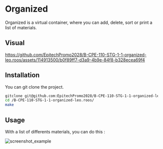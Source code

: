 # Organized


Organized is a virtual container, where you can add, delete, sort or print a list of materials.


## Visual


https://github.com/EpitechPromo2028/B-CPE-110-STG-1-1-organized-leo.roos/assets/114913500/b0f89ff7-d3a9-4b9e-84f8-b328ecea69f4


## Installation


You can git clone the project.


```bash
gitclone git@github.com:EpitechPromo2028/B-CPE-110-STG-1-1-organized-leo.roos.git
cd /B-CPE-110-STG-1-1-organized-leo.roos/
make
```


## Usage


With a list of differents materials, you can do this :


![screenshot_example](https://github.com/EpitechPromo2028/B-CPE-110-STG-1-1-organized-leo.roos/assets/114913500/37dba16a-d956-4d33-9a40-2487f67f5975)
